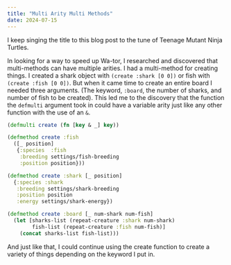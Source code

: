 ```yaml
---
title: "Multi Arity Multi Methods"
date: 2024-07-15
---
```


I keep singing the title to this blog post to the tune of Teenage Mutant Ninja Turtles.

In looking for a way to speed up Wa-tor, I researched and discovered that multi-methods can have multiple arities.
I had a multi-method for creating things. I created a shark object with `(create :shark [0 0])` or fish with
`(create :fish [0 0])`. But when it came time to create an entire board I needed three arguments. (The keyword, `:board`,
the number of sharks, and number of fish to be created). This led me to the discovery that the function the `defmulti`
argument took in could have a variable arity just like any other function with the use of an `&`.


```clojure
(defmulti create (fn [key & _] key))

(defmethod create :fish
  ([_ position]
   {:species  :fish
    :breeding settings/fish-breeding
    :position position}))

(defmethod create :shark [_ position]
  {:species :shark
   :breeding settings/shark-breeding
   :position position
   :energy settings/shark-energy})

(defmethod create :board [_ num-shark num-fish]
  (let [sharks-list (repeat-creature :shark num-shark)
        fish-list (repeat-creature :fish num-fish)]
    (concat sharks-list fish-list)))
```

And just like that, I could continue using the create function to create a variety of things depending on the keyword I
put in.